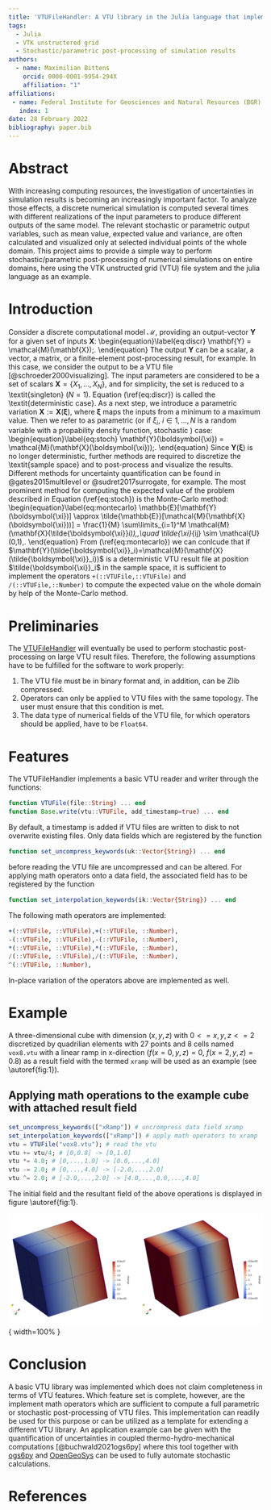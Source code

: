 ```yaml
---
title: 'VTUFileHandler: A VTU library in the Julia language that implements an algebra for basic mathematical operations on VTU data'
tags:
  - Julia
  - VTK unstructered grid
  - Stochastic/parametric post-processing of simulation results
authors:
  - name: Maximilian Bittens
    orcid: 0000-0001-9954-294X
    affiliation: "1"
affiliations:
 - name: Federal Institute for Geosciences and Natural Resources (BGR)
   index: 1
date: 28 February 2022
bibliography: paper.bib
---
```


# Abstract

With increasing computing resources, the investigation of uncertainties in simulation results is becoming an increasingly important factor. To analyze those effects, a discrete numerical simulation is computed several times with different realizations of the input parameters to produce different outputs of the same model. The relevant stochastic or parametric output variables, such as mean value, expected value and variance, are often calculated and visualized only at selected individual points of the whole domain. This project aims to provide a simple way to perform stochastic/parametric post-processing of numerical simulations on entire domains, here using the VTK unstructed grid (VTU) file system and the julia language as an example.

# Introduction

Consider a discrete computational model $\mathcal{M}$, providing an output-vector $\mathbf{Y}$ for a given set of inputs $\mathbf{X}$:
\begin{equation}\label{eq:discr}
\mathbf{Y} = \mathcal{M}(\mathbf{X})\;.
\end{equation}
The output $\mathbf{Y}$ can be a scalar, a vector, a matrix, or a finite-element post-processing result, for example. In this case, we consider the output to be a VTU file [@schroeder2000visualizing]. The input parameters are considered to be a set of scalars $\mathbf{X}= \{X_1,...,X_N\}$, and for simplicity, the set is reduced to a \textit{singleton} ($N=1$). Equation (\ref{eq:discr}) is called the \textit{deterministic case}. As a next step, we introduce a parametric variation $\mathbf{X}:=\mathbf{X}(\boldsymbol{\xi})$, where $\boldsymbol{\xi}$ maps the inputs from a minimum to a maximum value. Then we refer to as parametric (or if $\xi_i$, $i\in{1,...,N}$ is a random variable with a propability density function, stochastic ) case:
\begin{equation}\label{eq:stoch}
\mathbf{Y}(\boldsymbol{\xi}) = \mathcal{M}(\mathbf{X}(\boldsymbol{\xi}))\;.
\end{equation}
Since $\mathbf{Y}(\boldsymbol{\xi})$ is no longer deterministic, further methods are required to discretize the \textit{sample space} and to post-process and visualize the results. Different methods for uncertainty quantification can be found in @gates2015multilevel or @sudret2017surrogate, for example.
The most prominent method for computing the expected value of the problem described in Equation (\ref{eq:stoch}) is the Monte-Carlo method:
\begin{equation}\label{eq:montecarlo}
\mathbb{E}[\mathbf{Y}(\boldsymbol{\xi})] \approx \tilde{\mathbb{E}}[\mathcal{M}(\mathbf{X}(\boldsymbol{\xi}))] = \frac{1}{M} \sum\limits_{i=1}^M \mathcal{M}(\mathbf{X}(\tilde{\boldsymbol{\xi}}_i))\,,\quad
\tilde{\xi}_{ij} \sim \mathcal{U}(0,1)\,.
\end{equation} 
From (\ref{eq:montecarlo}) we can conlcude that if $\mathbf{Y}(\tilde{\boldsymbol{\xi}}_i)=\mathcal{M}(\mathbf{X}(\tilde{\boldsymbol{\xi}}_i))$ is a deterministic VTU result file at position $\tilde{\boldsymbol{\xi}}_i$ in the sample space, it is sufficient to implement the operators `+(::VTUFile,::VTUFile)` and `/(::VTUFile,::Number)` to compute the expected value on the whole domain by help of the Monte-Carlo method.

# Preliminaries 

The [VTUFileHandler](https://github.com/baxmittens/VTUFileHandler) will eventually be used to perform stochastic post-processing on large VTU result files. Therefore, the following assumptions have to be fulfilled for the software to work properly:

1. The VTU file must be in binary format and, in addition, can be Zlib compressed.
2. Operators can only be applied to VTU files with the same topology. The user must ensure that this condition is met.
3. The data type of numerical fields of the VTU file, for which operators should be applied, have to be `Float64`.

# Features
The VTUFileHandler implements a basic VTU reader and writer through the functions:
```julia
function VTUFile(file::String) ... end 
function Base.write(vtu::VTUFile, add_timestamp=true) ... end
```
By default, a timestamp is added if VTU files are written to disk to not overwrite existing files. Only data fields which are registered by the function 
```julia
function set_uncompress_keywords(uk::Vector{String}) ... end
```
before reading the VTU file are uncompressed and can be altered. For applying math operators onto a data field, the associated field has to be registered by the function 
```julia
function set_interpolation_keywords(ik::Vector{String}) ... end
```
The following math operators are implemented:
```julia 
+(::VTUFile, ::VTUFile),+(::VTUFile, ::Number),
-(::VTUFile, ::VTUFile),-(::VTUFile, ::Number),
*(::VTUFile, ::VTUFile),*(::VTUFile, ::Number),
/(::VTUFile, ::VTUFile),/(::VTUFile, ::Number),
^(::VTUFile, ::Number),
```
In-place variation of the operators above are implemented as well.

# Example

A three-dimensional cube with dimension $(x,y,z)$ with $0<=x,y,z<=2$ discretized by quadrilian elements with 27 points and 8 cells named `vox8.vtu` with a linear ramp in x-direction ($f(x=0,y,z)=0$, $f(x=2,y,z)=0.8$) as a result field with the termed `xramp` will be used as an example (see \autoref{fig:1}).

## Applying math operations to the example cube with attached result field
```julia
set_uncompress_keywords(["xRamp"]) # uncrompress data field xramp
set_interpolation_keywords(["xRamp"]) # apply math operators to xramp
vtu = VTUFile("vox8.vtu"); # read the vtu
vtu += vtu/4; # [0,0.8] -> [0,1.0]
vtu *= 4.0; # [0,...,1.0] -> [0.0,...,4.0]
vtu -= 2.0; # [0,...,4.0] -> [-2.0,...,2.0]
vtu ^= 2.0; # [-2.0,...,2.0] -> [4.0,...,0.0,...,4.0]
```
The initial field and the resultant field of the above operations is displayed in figure \autoref{fig:1}.

![Cube with initial result field (left). Cube with manipulated result field (right).\label{fig:1}](xramp1.PNG){ width=100% }

# Conclusion

A basic VTU library was implemented which does not claim completeness in terms of VTU features. Which feature set is complete, however, are the implement math operators which are sufficient to compute a full parametric or stochastic post-processing of VTU files. This implementation can readily be used for this purpose or can be utilized as a template for extending a different VTU library.
An application example can be given with the quantification of uncertainties in coupled thermo-hydro-mechanical computations [@buchwald2021ogs6py] where  this tool together with [ogs6py](https://github.com/joergbuchwald/ogs6py) and [OpenGeoSys](https://www.opengeosys.org/) can be used to fully automate stochastic calculations.

# References
